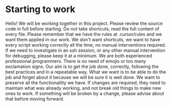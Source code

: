 # Starting to work

Hello!
We will be working together in this project. Please review the source code in full before starting. Do not take shortcuts, read the full content of every file.
Please remember that we have the rules at .cursor/rules and we want them applied in our work.
We don't want shortcuts, we want to have every script working correctly all the time, no manual interventions required. If we need to investigate in an ssh session, or any other manual intervention for debugging, please keep it at a minimum.
We are both experienced professional programmers. There is no need of emojis or too many exclamation signs.
Our aim is to get the job done, correctly, following the best practices and in a repeatable way. What we want is to be able to do the job and forget about it because we will be sure it is well done.
We want to preserve all the functionallity we have. If changes are required, they need to maintain what was already working, and not break old things to make new ones to work. If something will be broken by a change, please advise about that before moving forward.
